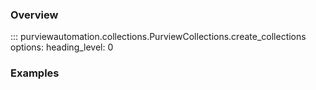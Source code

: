 ### Overview 

::: purviewautomation.collections.PurviewCollections.create_collections
    options:
        heading_level: 0

### Examples